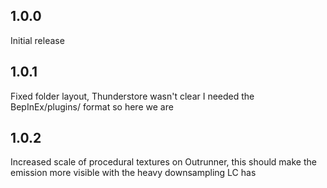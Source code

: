 ## 1.0.0
  
Initial release

## 1.0.1

Fixed folder layout, Thunderstore wasn't clear I needed the BepInEx/plugins/<my mod> format so here we are

## 1.0.2

Increased scale of procedural textures on Outrunner, this should make the emission more visible with the heavy downsampling LC has